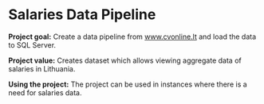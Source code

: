 # Salaries Data Pipeline

<b>Project goal:</b> Create a data pipeline from www.cvonline.lt and load the data to SQL Server.

<b>Project value:</b> Creates dataset which allows viewing aggregate data of salaries in Lithuania.

<b>Using the project:</b> The project can be used in instances where there is a need for salaries data.


